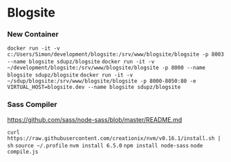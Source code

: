 # Blogsite

### New Container

`docker run -it -v c:/Users/Simon/development/blogsite:/srv/www/blogsite/blogsite -p 8003 --name blogsite sdupz/blogsite`
`docker run -it -v ~/development/blogsite:/srv/www/blogsite/blogsite -p 8000 --name blogsite sdupz/blogsite`
`docker run -it -v ~/sdup/blogsite:/srv/www/blogsite/blogsite -p 8000-8050:80 -e VIRTUAL_HOST=blogsite.dev --name blogsite sdupz/blogsite`

### Sass Compiler

https://github.com/sass/node-sass/blob/master/README.md

`curl https://raw.githubusercontent.com/creationix/nvm/v0.16.1/install.sh | sh`
`source ~/.profile`
`nvm install 6.5.0`
`npm install node-sass`
`node compile.js`
